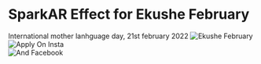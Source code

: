 # SparkAR Effect for Ekushe February
International mother lanhguage day, 21st february 2022
![Ekushe February](assets/21st_february_demo.gif)<br>
![Apply On Insta](https://www.instagram.com/ar/311545777684566/)<br>
![And Facebook](https://www.facebook.com/fbcameraeffects/tryit/311545777684566/)
